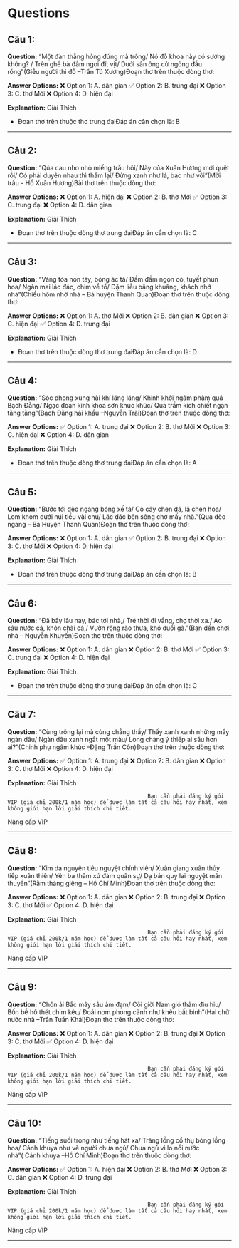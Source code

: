 # Questions

## Câu 1:

**Question:** “Một đàn thằng hỏng đứng mà trông/ Nó đỗ khoa này có sướng không? / Trên ghế bà đầm ngoi đít vịt/ Dưới sân ông cử ngỏng đầu rồng”(Giễu người thi đỗ –Trần Tú Xương)Đoạn thơ trên thuộc dòng thơ:

**Answer Options:**
❌ Option 1: A. dân gian
✅ Option 2: B. trung đại
❌ Option 3: C. thơ Mới
❌ Option 4: D. hiện đại

**Explanation:** Giải Thích


- Đoạn thơ trên thuộc thơ trung đạiĐáp án cần chọn là: B

---

## Câu 2:

**Question:** “Qủa cau nho nhỏ miếng trầu hôi/ Này của Xuân Hương mới quệt rồi/ Có phải duyên nhau thì thắm lại/ Đừng xanh như lá, bạc như vôi”(Mời trầu - Hồ Xuân Hương)Bài thơ trên thuộc dòng thơ:

**Answer Options:**
❌ Option 1: A. hiện đại
❌ Option 2: B. thơ Mới
✅ Option 3: C. trung đại
❌ Option 4: D. dân gian

**Explanation:** Giải Thích


- Đoạn thơ trên thuộc dòng thơ trung đạiĐáp án cần chọn là: C

---

## Câu 3:

**Question:** “Vàng tỏa non tây, bóng ác tà/ Đầm đầm ngọn cỏ, tuyết phun hoa/ Ngàn mai lác đác, chim về tổ/ Dặm liễu bâng khuâng, khách nhớ nhà”(Chiều hôm nhớ nhà – Bà huyện Thanh Quan)Đoạn thơ trên thuộc dòng thơ:

**Answer Options:**
❌ Option 1: A. thơ Mới
❌ Option 2: B. dân gian
❌ Option 3: C. hiện đại
✅ Option 4: D. trung đại

**Explanation:** Giải Thích


- Đoạn thơ trên thuộc dòng thơ trung đạiĐáp án cần chọn là: D

---

## Câu 4:

**Question:** “Sóc phong xung hải khí lăng lăng/ Khinh khởi ngâm phàm quá Bạch Đằng/ Ngạc đoạn kình khoa sơn khúc khúc/ Qua trầm kích chiết ngạn tằng tằng”(Bạch Đằng hải khẩu –Nguyễn Trãi)Đoạn thơ trên thuộc dòng thơ:

**Answer Options:**
✅ Option 1: A. trung đại
❌ Option 2: B. thơ Mới
❌ Option 3: C. hiện đại
❌ Option 4: D. dân gian

**Explanation:** Giải Thích


- Đoạn thơ trên thuộc dòng thơ trung đạiĐáp án cần chọn là: A

---

## Câu 5:

**Question:** “Bước tới đèo ngang bóng xế tà/ Cỏ cây chen đá, lá chen hoa/ Lom khom dưới núi tiều vài chú/ Lác đác bên sông chợ mấy nhà.”(Qua đèo ngang – Bà Huyện Thanh Quan)Đoạn thơ trên thuộc dòng thơ:

**Answer Options:**
❌ Option 1: A. dân gian
✅ Option 2: B. trung đại
❌ Option 3: C. thơ Mới
❌ Option 4: D. hiện đại

**Explanation:** Giải Thích


- Đoạn thơ trên thuộc dòng thơ trung đạiĐáp án cần chọn là: B

---

## Câu 6:

**Question:** “Đã bấy lâu nay, bác tới nhà,/ Trẻ thời đi vắng, chợ thời xa./ Ao sâu nước cả, khôn chài cá,/ Vườn rộng rào thưa, khó đuổi gà.”(Bạn đến chơi nhà – Nguyễn Khuyến)Đoạn thơ trên thuộc dòng thơ:

**Answer Options:**
❌ Option 1: A. dân gian
❌ Option 2: B. thơ Mới
✅ Option 3: C. trung đại
❌ Option 4: D. hiện đại

**Explanation:** Giải Thích


- Đoạn thơ trên thuộc dòng thơ trung đạiĐáp án cần chọn là: C

---

## Câu 7:

**Question:** “Cùng trông lại mà cùng chẳng thấy/ Thấy xanh xanh những mấy ngàn dâu/ Ngàn dâu xanh ngắt một màu/ Lòng chàng ý thiếp ai sầu hơn ai?”(Chinh phụ ngâm khúc –Đặng Trần Côn)Đoạn thơ trên thuộc dòng thơ:

**Answer Options:**
✅ Option 1: A. trung đại
❌ Option 2: B. dân gian
❌ Option 3: C. thơ Mới
❌ Option 4: D. hiện đại

**Explanation:** Giải Thích




                                                Bạn cần phải đăng ký gói VIP (giá chỉ 200k/1 năm học) để được làm tất cả câu hỏi hay nhất, xem không giới hạn lời giải thích chi tiết.
                                            

Nâng cấp VIP

---

## Câu 8:

**Question:** “Kim dạ nguyên tiêu nguyệt chính viên/ Xuân giang xuân thủy tiếp xuân thiên/ Yên ba thâm xứ đàm quân sự/ Dạ bán quy lai nguyệt mãn thuyền”(Rằm tháng giêng – Hồ Chí Minh)Đoạn thơ trên thuộc dòng thơ:

**Answer Options:**
❌ Option 1: A. dân gian
❌ Option 2: B. trung đại
❌ Option 3: C. thơ Mới
✅ Option 4: D. hiện đại

**Explanation:** Giải Thích




                                                Bạn cần phải đăng ký gói VIP (giá chỉ 200k/1 năm học) để được làm tất cả câu hỏi hay nhất, xem không giới hạn lời giải thích chi tiết.
                                            

Nâng cấp VIP

---

## Câu 9:

**Question:** “Chốn ải Bắc mây sầu ảm đạm/ Cõi giời Nam gió thảm đìu hiu/ Bốn bề hổ thét chim kêu/ Đoái nom phong cảnh như khêu bất bình”(Hai chữ nước nhà –Trần Tuấn Khải)Đoạn thơ trên thuộc dòng thơ:

**Answer Options:**
❌ Option 1: A. dân gian
❌ Option 2: B. trung đại
❌ Option 3: C. thơ Mới
✅ Option 4: D. hiện đại

**Explanation:** Giải Thích




                                                Bạn cần phải đăng ký gói VIP (giá chỉ 200k/1 năm học) để được làm tất cả câu hỏi hay nhất, xem không giới hạn lời giải thích chi tiết.
                                            

Nâng cấp VIP

---

## Câu 10:

**Question:** “Tiếng suối trong như tiếng hát xa/ Trăng lồng cổ thụ bóng lồng hoa/ Cảnh khuya như vẽ người chưa ngủ/ Chưa ngủ vì lo nỗi nước nhà”( Cảnh khuya –Hồ Chí Minh)Đoạn thơ trên thuộc dòng thơ:

**Answer Options:**
✅ Option 1: A. hiện đại
❌ Option 2: B. thơ Mới
❌ Option 3: C. dân gian
❌ Option 4: D. trung đại

**Explanation:** Giải Thích




                                                Bạn cần phải đăng ký gói VIP (giá chỉ 200k/1 năm học) để được làm tất cả câu hỏi hay nhất, xem không giới hạn lời giải thích chi tiết.
                                            

Nâng cấp VIP

---

